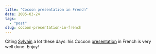 ```yaml
---
title: "Cocoon presentation in French"
date: 2005-03-24
tags: 
  - "post"
slug: cocoon-presentation-in-french
---
```


Citing [Sylvain](http://www.anyware-tech.com/blogs/sylvain/) a lot these days: his Cocoon [presentation](http://apache.org/~sylvain/Presentation-Cocoon.pdf) in French is very well done. Enjoy!
